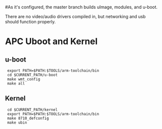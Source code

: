 #As it's configured, the master branch builds uImage, modules, and u-boot. 

There are no video/audio drivers compiled in, but networking and usb should function properly.

# APC Uboot and Kernel


## u-boot

     export PATH=$PATH:$TOOLS/arm-toolchain/bin
     cd $CURRENT_PATH/u-boot
     make wmt_config
     make all
     
## Kernel

     cd $CURRENT_PATH/kernel
     export PATH=$PATH:$TOOLS/arm-toolchain/bin
     make 8710_defconfig
     make ubin





